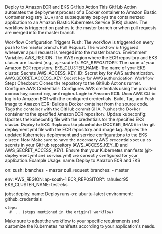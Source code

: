 Deploy to Amazon ECR and EKS GitHub Action
This GitHub Action automates the deployment process of a Docker container to Amazon Elastic Container Registry (ECR) and subsequently deploys the containerized application to an Amazon Elastic Kubernetes Service (EKS) cluster. The workflow is triggered on pushes to the master branch or when pull requests are merged into the master branch.

Workflow Configuration
Triggers
Push: The workflow is triggered on every push to the master branch.
Pull Request: The workflow is triggered whenever a pull request is merged into the master branch.
Environment Variables
AWS_REGION: The AWS region where the ECR repository and EKS cluster are located (e.g., ap-south-1).
ECR_REPOSITORY: The name of your Amazon ECR repository.
EKS_CLUSTER_NAME: The name of your EKS cluster.
Secrets
AWS_ACCESS_KEY_ID: Secret key for AWS authentication.
AWS_SECRET_ACCESS_KEY: Secret key for AWS authentication.
Workflow Steps
Checkout: Clones the repository to the GitHub Actions runner.
Configure AWS Credentials: Configures AWS credentials using the provided access key, secret key, and region.
Login to Amazon ECR: Uses AWS CLI to log in to Amazon ECR with the configured credentials.
Build, Tag, and Push Image to Amazon ECR:
Builds a Docker container from the source code.
Tags the container with the GitHub commit SHA.
Pushes the Docker container to the specified Amazon ECR repository.
Update kubeconfig: Updates the kubeconfig file with the credentials for the specified EKS cluster.
Deploy to EKS:
Replaces the placeholder DOCKER_IMAGE in the git-deployment.yml file with the ECR repository and image tag.
Applies the updated Kubernetes deployment and service configurations to the EKS cluster.
Note
Make sure to have the necessary AWS credentials set up as secrets in your GitHub repository (AWS_ACCESS_KEY_ID and AWS_SECRET_ACCESS_KEY).
Ensure that your Kubernetes manifests (git-deployment.yml and service.yml) are correctly configured for your application.
Example Usage:
name: Deploy to Amazon ECR and EKS

on:
  push:
    branches:
      - master
  pull_request:
    branches:
      - master

env:
  AWS_REGION: ap-south-1
  ECR_REPOSITORY: rahulecr95
  EKS_CLUSTER_NAME: test-eks

jobs:
  deploy:
    name: Deploy
    runs-on: ubuntu-latest
    environment: github_credentials

    steps:
      # ... (steps mentioned in the original workflow)
Make sure to adapt the workflow to your specific requirements and customize the Kubernetes manifests according to your application's needs.
